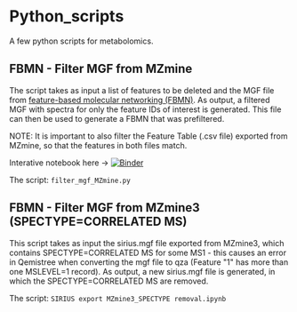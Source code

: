 # Python_scripts

A few python scripts for metabolomics.


## FBMN - Filter MGF from MZmine
The script takes as input a list of features to be deleted and the MGF file from [feature-based molecular networking (FBMN)](https://ccms-ucsd.github.io/GNPSDocumentation/featurebasedmolecularnetworking/). As output, a filtered MGF with spectra for only the feature IDs of interest is generated. This file can then be used to generate a FBMN that was prefiltered. 

NOTE: It is important to also filter the Feature Table (.csv file) exported from MZmine, so that the features in both files match.


Interative notebook here -> [![Binder](https://mybinder.org/badge_logo.svg)](https://mybinder.org/v2/gh/helenamrusso/Python_scripts/main?urlpath=lab/tree/FBMN_filter_mgf_MZmine.ipynb)

The script: `filter_mgf_MZmine.py`


## FBMN - Filter MGF from MZmine3 (SPECTYPE=CORRELATED MS)
This script takes as input the sirius.mgf file exported from MZmine3, which contains SPECTYPE=CORRELATED MS for some MS1 - this causes an error in Qemistree when converting the mgf file to qza (Feature "1" has more than one MSLEVEL=1 record).
As output, a new sirius.mgf file is generated, in which the SPECTYPE=CORRELATED MS are removed.

The script: `SIRIUS export MZmine3_SPECTYPE removal.ipynb`

